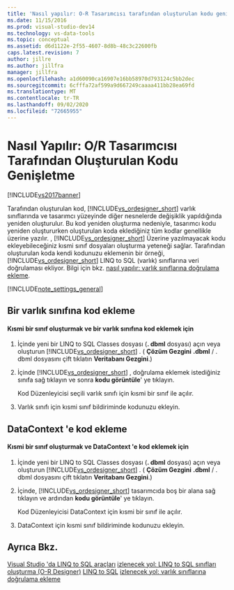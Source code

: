 ```yaml
---
title: 'Nasıl yapılır: O-R Tasarımcısı tarafından oluşturulan kodu genişletme | Microsoft Docs'
ms.date: 11/15/2016
ms.prod: visual-studio-dev14
ms.technology: vs-data-tools
ms.topic: conceptual
ms.assetid: d6d1122e-2f55-4607-8d8b-48c3c22600fb
caps.latest.revision: 7
author: jillre
ms.author: jillfra
manager: jillfra
ms.openlocfilehash: a1d60090ca16907e16bb58970d793124c5bb2dec
ms.sourcegitcommit: 6cfffa72af599a9d667249caaaa411bb28ea69fd
ms.translationtype: MT
ms.contentlocale: tr-TR
ms.lasthandoff: 09/02/2020
ms.locfileid: "72665955"
---
```

# <a name="how-to-extend-code-generated-by-the-or-designer"></a>Nasıl Yapılır: O/R Tasarımcısı Tarafından Oluşturulan Kodu Genişletme
[!INCLUDE[vs2017banner](../includes/vs2017banner.md)]

Tarafından oluşturulan kod, [!INCLUDE[vs_ordesigner_short](../includes/vs-ordesigner-short-md.md)] varlık sınıflarında ve tasarımcı yüzeyinde diğer nesnelerde değişiklik yapıldığında yeniden oluşturulur. Bu kod yeniden oluşturma nedeniyle, tasarımcı kodu yeniden oluştururken oluşturulan koda eklediğiniz tüm kodlar genellikle üzerine yazılır. , [!INCLUDE[vs_ordesigner_short](../includes/vs-ordesigner-short-md.md)] Üzerine yazılmayacak kodu ekleyebileceğiniz kısmi sınıf dosyaları oluşturma yeteneği sağlar. Tarafından oluşturulan koda kendi kodunuzu eklemenin bir örneği, [!INCLUDE[vs_ordesigner_short](../includes/vs-ordesigner-short-md.md)] LINQ to SQL (varlık) sınıflarına veri doğrulaması ekliyor. Bilgi için bkz. [nasıl yapılır: varlık sınıflarına doğrulama ekleme](../data-tools/how-to-add-validation-to-entity-classes.md).

 [!INCLUDE[note_settings_general](../includes/note-settings-general-md.md)]

## <a name="adding-code-to-an-entity-class"></a>Bir varlık sınıfına kod ekleme

#### <a name="to-create-a-partial-class-and-add-code-to-an-entity-class"></a>Kısmi bir sınıf oluşturmak ve bir varlık sınıfına kod eklemek için

1. İçinde yeni bir LINQ to SQL Classes dosyası (**. dbml** dosyası) açın veya oluşturun [!INCLUDE[vs_ordesigner_short](../includes/vs-ordesigner-short-md.md)] . ( **Çözüm Gezgini** **.dbml** / . dbml dosyasını çift tıklatın **Veritabanı Gezgini**.)

2. İçinde [!INCLUDE[vs_ordesigner_short](../includes/vs-ordesigner-short-md.md)] , doğrulama eklemek istediğiniz sınıfa sağ tıklayın ve sonra **kodu görüntüle**' ye tıklayın.

     Kod Düzenleyicisi seçili varlık sınıfı için kısmi bir sınıf ile açılır.

3. Varlık sınıfı için kısmi sınıf bildiriminde kodunuzu ekleyin.

## <a name="adding-code-to-a-datacontext"></a>DataContext 'e kod ekleme

#### <a name="to-create-a-partial-class-and-add-code-to-a-datacontext"></a>Kısmi bir sınıf oluşturmak ve DataContext 'e kod eklemek için

1. İçinde yeni bir LINQ to SQL Classes dosyası (**. dbml** dosyası) açın veya oluşturun [!INCLUDE[vs_ordesigner_short](../includes/vs-ordesigner-short-md.md)] . ( **Çözüm Gezgini** **.dbml** / . dbml dosyasını çift tıklatın **Veritabanı Gezgini**.)

2. İçinde, [!INCLUDE[vs_ordesigner_short](../includes/vs-ordesigner-short-md.md)] tasarımcıda boş bir alana sağ tıklayın ve ardından **kodu görüntüle**' ye tıklayın.

     Kod Düzenleyicisi DataContext için kısmi bir sınıf ile açılır.

3. DataContext için kısmi sınıf bildiriminde kodunuzu ekleyin.

## <a name="see-also"></a>Ayrıca Bkz.
 [Visual Studio 'da LINQ to SQL araçları](../data-tools/linq-to-sql-tools-in-visual-studio2.md) [izlenecek yol: LINQ to SQL sınıfları oluşturma (O-R Designer)](https://msdn.microsoft.com/library/35aad4a4-2e8a-46e2-ae09-5fbfd333c233) [LINQ to SQL](https://msdn.microsoft.com/library/73d13345-eece-471a-af40-4cc7a2f11655) [izlenecek yol: varlık sınıflarına doğrulama ekleme](https://msdn.microsoft.com/library/85b06a02-b2e3-4534-95b8-d077c8d4c1d7)
